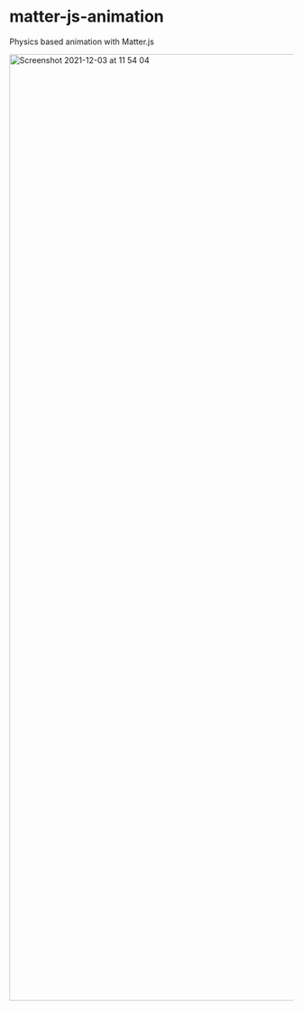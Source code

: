 # matter-js-animation
Physics based animation with Matter.js

<img width="1679" alt="Screenshot 2021-12-03 at 11 54 04" src="https://user-images.githubusercontent.com/40900195/144598591-b7da17f1-fe45-4bfa-aac6-470f9ee98271.png">

